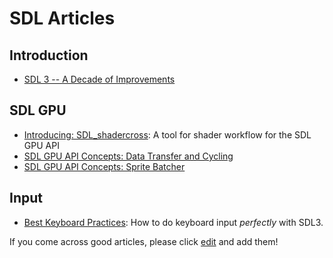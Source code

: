 # SDL Articles

## Introduction

- [SDL 3 -- A Decade of Improvements](https://www.youtube.com/watch?v=PLZXJVPxDTI)

## SDL GPU

- [Introducing: SDL_shadercross](https://moonside.games/posts/introducing-sdl-shadercross/): A tool for shader workflow for the SDL GPU API
- [SDL GPU API Concepts: Data Transfer and Cycling](https://moonside.games/posts/sdl-gpu-concepts-cycling/)
- [SDL GPU API Concepts: Sprite Batcher](https://moonside.games/posts/sdl-gpu-sprite-batcher/)

## Input

- [Best Keyboard Practices](BestKeyboardPractices): How to do keyboard input _perfectly_ with SDL3.

If you come across good articles, please click [edit](https://wiki.libsdl.org/SDL3/Articles/edit) and add them!

